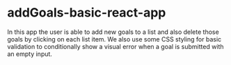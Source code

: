 # addGoals-basic-react-app
In this app the user is able to add new goals to a list and also delete those goals by clicking on each list item. We also use some CSS styling for basic validation to conditionally show a visual error when a goal is submitted with an empty input.
